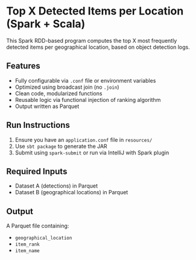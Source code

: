 # Top X Detected Items per Location (Spark + Scala)

This Spark RDD-based program computes the top X most frequently detected items per geographical location, based on object detection logs.

## Features
- Fully configurable via `.conf` file or environment variables
- Optimized using broadcast join (no `.join`)
- Clean code, modularized functions
- Reusable logic via functional injection of ranking algorithm
- Output written as Parquet

## Run Instructions
1. Ensure you have an `application.conf` file in `resources/`
2. Use `sbt package` to generate the JAR
3. Submit using `spark-submit` or run via IntelliJ with Spark plugin

## Required Inputs
- Dataset A (detections) in Parquet
- Dataset B (geographical locations) in Parquet

## Output
A Parquet file containing:
- `geographical_location`
- `item_rank`
- `item_name`
